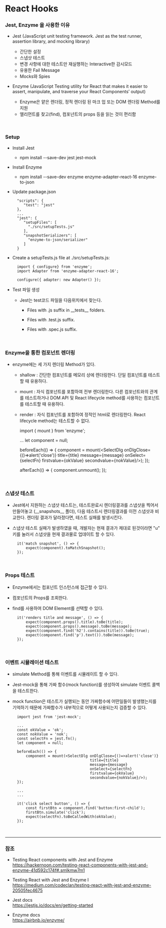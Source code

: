 # React Hooks

### Jest, Enzyme 을 사용한 이유

* Jest (JavaScript unit testing framework. Jest as the test runner, assertion library, and mocking library)
 
   - 간단한 설정
   - 스냅샷 테스트
   - 변경 사항에 대한 테스트만 재실행하는 Interactive한 감시모드
   - 유용한 Fail Message
   - Mocks와 Spies
   
* Enzyme (JavaScript Testing utility for React that makes it easier to assert, manipulate, and traverse your React Components’ output) 
 
   - Enzyme은 얕은 렌더링, 정적 렌더링 된 마크 업 또는 DOM 렌더링 Method를 지원
   - 엘리먼트를 찾고(find), 컴포넌트의 props 등을 읽는 것이 편리함    
<br>

### Setup

* Install Jest
 
   -  npm install --save-dev jest jest-mock

* Install Enzyme
 
   -  npm install --save-dev enzyme enzyme-adapter-react-16 enzyme-to-json 

* Update package.json
 
        "scripts": {
           "test": "jest"
        },
        ...
        "jest": {
           "setupFiles": [
             "./src/setupTests.js"
           ],
           "snapshotSerializers": [
             "enzyme-to-json/serializer"
           ]
        }

     
* Create a setupTests.js file at ./src/setupTests.js:
       
        import { configure} from 'enzyme';
        import Adapter from 'enzyme-adapter-react-16';
        
        configure({ adapter: new Adapter() });
        
       
* Test 파일 생성
   
    * Jest는 test코드 파일을 다음위치에서 찾는다.
    
      - Files with .js suffix in \_\_tests\_\_ folders.
      
      - Files with .test.js suffix.
      
      - Files with .spec.js suffix.            

<br>

### Enzyme을 통한 컴포넌트 렌더링

* enzyme에는 세 가지 렌더링 Method가 있다. 
  
   - shallow : 간단한 컴포넌트를 메모리 상에 렌더링한다. 단일 컴포넌트를 테스트할 때 유용하다.

   - mount : 자식 컴포넌트를 포함하여 전부 렌더링한다. 다른 컴포넌트와의 관계를 테스트하거나 DOM API 및 React lifecycle method를 사용하는 컴포넌트를 테스트할 때 유용하다.
   
   - render : 자식 컴포넌트를 포함하여 정적인 html로 렌더링한다. React lifecycle method는 테스트할 수 없다.

        import { mount } from 'enzyme';
        
        ...
        let component = null;
        
        beforeEach(() => {
            component = mount(<SelectDlg onDlgClose={()=>alert('close')}
                                         title={title}
                                         message={message}
                                         onSelect={selectFn}
                                         firstvalue={okValue}
                                         secondvalue={nokValue}/>);
        });
        
        afterEach(() => {
            component.unmount();
        });
<br>

### 스냅샷 테스트

* Jest에서 지원하는 스냅샷 테스트는, 테스트완료시 렌더링결과를 스냅샷을 찍어서 만들어놓고 (\_\_snapshots\_\_ 폴더), 다음 테스트시 렌더링결과를 이전 스냅샷과 비교한다. 렌더링 결과가 달라졌다면, 테스트 실패를 발생시킨다.
 
* 스냅샷 테스트 실패가 발생하였을 때, 개발자는 현재 결과가 제대로 된것이라면 "u" 키를 눌러서 스냅샷을 현재 결과물로 업데이트 할 수 있다.

        it('match snapshot', () => {
            expect(component).toMatchSnapshot();
        });
<br>

### Props 테스트

* Enzyme에서는 컴포넌트 인스턴스에 접근할 수 있다. 
 
* 컴포넌트의 Props를 조회한다.
 
* find를 사용하여 DOM Element를 선택할 수 있다.
 
        it('renders title and message', () => {
            expect(component.props().title).toBe(title);
            expect(component.props().message).toBe(message);
            expect(component.find('h2').contains(title)).toBe(true);
            expect(component.find('p').text()).toBe(message);
        });
<br>

### 이벤트 시뮬레이션 테스트

* simulate Method를 통해 이벤트를 시뮬레이트 할 수 있다.
 
* Jest-mock을 통해 가짜 함수(mock function)를 생성하여 simulate 이벤트 콜백을 테스트한다.
 
* mock function은 테스트가 실행되는 동안 가짜함수에 어떤일들이 발생했는지를 기억하기 때문에 가짜함수가 내부적으로 어떻게 사용되는지 검증할 수 있다.

        import jest from 'jest-mock';
        
        ...
        const okValue = 'ok';
        const nokValue = 'nok';
        const selectFn = jest.fn();
        let component = null;
        
        beforeEach(() => {
            component = mount(<SelectDlg onDlgClose={()=>alert('close')}
                                         title={title}
                                         message={message}
                                         onSelect={selectFn}
                                         firstvalue={okValue}
                                         secondvalue={nokValue}/>);
        });
        
        ...
        ...
        
        it('click select button', () => {
            const firstBtn = component.find('button:first-child');
            firstBtn.simulate('click');
            expect(selectFn).toBeCalledWith(okValue);
        });
<br>   

***
 
### 참조
 
* Testing React components with Jest and Enzyme<br>
  <https://hackernoon.com/testing-react-components-with-jest-and-enzyme-41d592c174f#.smlkmw7m1>
  
* Testing React with Jest and Enzyme I<br>
  <https://medium.com/codeclan/testing-react-with-jest-and-enzyme-20505fec4675>
  
* Jest docs<br>
  <https://jestjs.io/docs/en/getting-started>
  
* Enzyme docs<br>
  <https://airbnb.io/enzyme/>